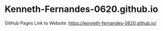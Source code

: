 # Kenneth-Fernandes-0620.github.io
GitHub Pages
Link to Website: https://kenneth-fernandes-0620.github.io/
